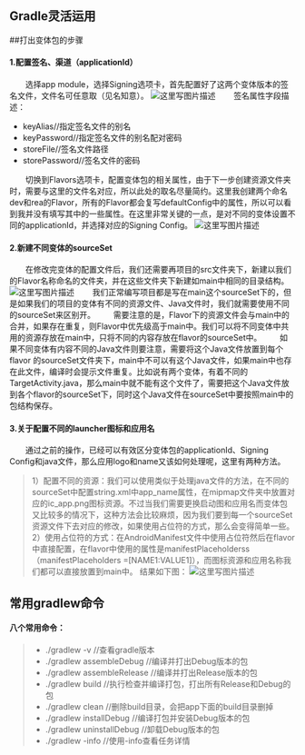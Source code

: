 ## Gradle灵活运用

##打出变体包的步骤

#### 1.配置签名、渠道（applicationId）

  选择app module，选择Signing选项卡，首先配置好了这两个变体版本的签名文件，文件名可任意取（见名知意）。 
![这里写图片描述](http://img.blog.csdn.net/20170327140441650?watermark/2/text/aHR0cDovL2Jsb2cuY3Nkbi5uZXQvYW5kcm9pZF9hcHBfMjAxMg==/font/5a6L5L2T/fontsize/400/fill/I0JBQkFCMA==/dissolve/70/gravity/SouthEast) 
  签名属性字段描述：

- keyAlias//指定签名文件的别名
- keyPassword//指定签名文件的别名配对密码
- storeFile//签名文件路径
- storePassword//签名文件的密码

  切换到Flavors选项卡，配置变体包的相关属性，由于下一步创建资源文件夹时，需要与这里的文件名对应，所以此处的取名尽量简约。这里我创建两个命名dev和rea的Flavor，所有的Flavor都会复写defaultConfig中的属性，所以可以看到我并没有填写其中的一些属性。在这里非常关键的一点，是对不同的变体设置不同的applicationId，并选择对应的Signing Config。 
![这里写图片描述](http://img.blog.csdn.net/20170327140617386?watermark/2/text/aHR0cDovL2Jsb2cuY3Nkbi5uZXQvYW5kcm9pZF9hcHBfMjAxMg==/font/5a6L5L2T/fontsize/400/fill/I0JBQkFCMA==/dissolve/70/gravity/SouthEast)

#### 2.新建不同变体的sourceSet

  在修改完变体的配置文件后，我们还需要再项目的src文件夹下，新建以我们的Flavor名称命名的文件夹，并在这些文件夹下新建如main中相同的目录结构。 
![这里写图片描述](http://img.blog.csdn.net/20170327140759574?watermark/2/text/aHR0cDovL2Jsb2cuY3Nkbi5uZXQvYW5kcm9pZF9hcHBfMjAxMg==/font/5a6L5L2T/fontsize/400/fill/I0JBQkFCMA==/dissolve/70/gravity/SouthEast) 
  我们正常编写项目都是写在main这个sourceSet下的，但是如果我们的项目的变体有不同的资源文件、Java文件时，我们就需要使用不同的sourceSet来区别开。 
  需要注意的是，Flavor下的资源文件会与main中的合并，如果存在重复，则Flavor中优先级高于main中。我们可以将不同变体中共用的资源存放在main中，只将不同的内容存放在flavor的sourceSet中。 
  如果不同变体有内容不同的Java文件则要注意，需要将这个Java文件放置到每个flavor 的sourceSet文件夹下，main中不可以有这个Java文件，如果main中也存在此文件，编译时会提示文件重复。比如说有两个变体，有着不同的TargetActivity.java，那么main中就不能有这个文件了，需要把这个Java文件放到各个flavor的sourceSet下，同时这个Java文件在sourceSet中要按照main中的包结构保存。

#### 3.关于配置不同的launcher图标和应用名

  通过之前的操作，已经可以有效区分变体包的applicationId、Signing Config和java文件，那么应用logo和name又该如何处理呢，这里有两种方法。

> 1）配置不同的资源：我们可以使用类似于处理java文件的方法，在不同的sourceSet中配置string.xml中app_name属性，在mipmap文件夹中放置对应的ic_app.png图标资源。不过当我们需要更换启动图和应用名而变体包又比较多的情况下，这种方法会比较麻烦，因为我们要到每一个sourceSet资源文件下去对应的修改，如果使用占位符的方式，那么会变得简单一些。 
> 2）使用占位符的方式：在AndroidManifest文件中使用占位符然后在flavor中直接配置，在flavor中使用的属性是manifestPlaceholderss（manifestPlaceholders =[NAME1:VALUE1]），而图标资源和应用名称我们都可以直接放置到main中。 
> 结果如下图： 
> ![这里写图片描述](http://img.blog.csdn.net/20170327141144269?watermark/2/text/aHR0cDovL2Jsb2cuY3Nkbi5uZXQvYW5kcm9pZF9hcHBfMjAxMg==/font/5a6L5L2T/fontsize/400/fill/I0JBQkFCMA==/dissolve/70/gravity/SouthEast)

## 常用gradlew命令

#### 八个常用命令：

> - ./gradlew -v //查看gradle版本
> - ./gradlew assembleDebug //编译并打出Debug版本的包
> - ./gradlew assembleRelease //编译并打出Release版本的包
> - ./gradlew build //执行检查并编译打包，打出所有Release和Debug的包
> - ./gradlew clean //删除build目录，会把app下面的build目录删掉
> - ./gradlew installDebug //编译打包并安装Debug版本的包
> - ./gradlew uninstallDebug //卸载Debug版本的包
> - ./gradlew -info //使用-info查看任务详情